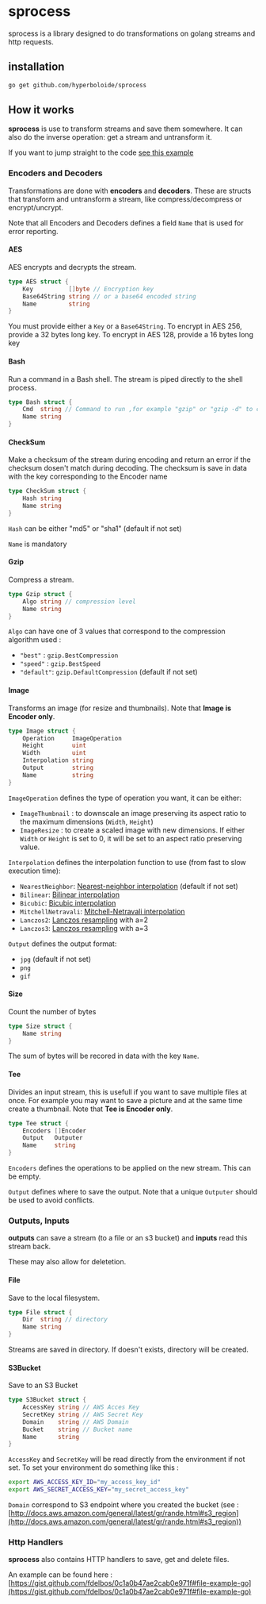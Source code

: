 # sprocess

sprocess is a library designed to do transformations on golang streams and http requests.

## installation

```bash
go get github.com/hyperboloide/sprocess
```

## How it works

**sprocess** is use to transform streams and save them somewhere. It can also do the inverse operation: get a stream and untransform it.

If you want to jump straight to the code [see this example](https://gist.github.com/fdelbos/0c1a0b47ae2cab0e971f#file-example-go)

### Encoders and Decoders

Transformations are done with **encoders** and **decoders**. These are structs that transform and untransform a stream, like compress/decompress or encrypt/uncrypt.

Note that all Encoders and Decoders defines a field `Name` that is used for error reporting.

#### AES

AES encrypts and decrypts the stream.

```go
type AES struct {
    Key          []byte // Encryption key
    Base64String string // or a base64 encoded string
    Name         string
}
```
You must provide either a `Key` or a `Base64String`. To encrypt in AES 256, provide a 32 bytes long key. To encrypt in AES 128, provide a 16 bytes long key

#### Bash

Run a command in a Bash shell. The stream is piped directly to the shell process.

```go
type Bash struct {
    Cmd  string // Command to run ,for example "gzip" or "gzip -d" to compress and decompress.
    Name string
}
```

#### CheckSum

Make a checksum of the stream during encoding and return an error if the checksum dosen't match during decoding. The checksum is save in data with the key corresponding to the Encoder name

```go
type CheckSum struct {
    Hash string
    Name string
}
```

`Hash` can be either "md5" or "sha1" (default if not set)

`Name` is mandatory

#### Gzip

Compress a stream.

```go
type Gzip struct {
    Algo string // compression level
    Name string
}
```
`Algo` can have one of 3 values that correspond to the compression algorithm used :

*  `"best"` : `gzip.BestCompression`
*  `"speed"` : `gzip.BestSpeed`
*  `"default"`: `gzip.DefaultCompression` (default if not set)

#### Image
Transforms an image (for resize and thumbnails). Note that **Image is Encoder only**.

```go
type Image struct {
    Operation     ImageOperation
    Height        uint
    Width         uint
    Interpolation string
    Output        string
    Name          string
}
```

`ImageOperation` defines the type of operation you want, it can be either:

* `ImageThumbnail` : to downscale an image preserving its aspect ratio to the maximum dimensions (`Width`, `Height`)
* `ImageResize` :  to create a scaled image with new dimensions. If either `Width` or `Height` is set to 0, it will be set to an aspect ratio preserving value.

`Interpolation` defines the interpolation function to use (from fast to slow execution time):

* `NearestNeighbor`: [Nearest-neighbor interpolation](http://en.wikipedia.org/wiki/Nearest-neighbor_interpolation) (default if not set)
* `Bilinear`: [Bilinear interpolation](http://en.wikipedia.org/wiki/Bilinear_interpolation)
* `Bicubic`: [Bicubic interpolation](http://en.wikipedia.org/wiki/Bicubic_interpolation)
* `MitchellNetravali`: [Mitchell-Netravali interpolation](http://dl.acm.org/citation.cfm?id=378514)
* `Lanczos2`: [Lanczos resampling](http://en.wikipedia.org/wiki/Lanczos_resampling) with a=2
* `Lanczos3`: [Lanczos resampling](http://en.wikipedia.org/wiki/Lanczos_resampling) with a=3

`Output` defines the output format:

* `jpg` (default if not set)
* `png`
* `gif`

#### Size

Count the number of bytes

```go
type Size struct {
    Name string
}
```

The sum of bytes will be recored in data with the key `Name`.

#### Tee

Divides an input stream, this is usefull if you want to save multiple files at once. For example you may want to save a picture and at the same time create a thumbnail. Note that **Tee is Encoder only**.

```go
type Tee struct {
    Encoders []Encoder
    Output   Outputer
    Name     string
}
```

`Encoders` defines the operations to be applied on the new stream. This can be empty.


`Output` defines where to save the output. Note that a unique `Outputer` should be used to avoid conflicts.


### Outputs, Inputs

**outputs** can save a stream (to a file or an s3 bucket) and **inputs** read this stream back.

These may also allow for deletetion.

#### File

Save to the local filesystem.

```go
type File struct {
    Dir  string // directory
    Name string
}
```

Streams are saved in directory. If doesn't exists, directory will be created.

#### S3Bucket

Save to an S3 Bucket

```go
type S3Bucket struct {
    AccessKey string // AWS Acces Key
    SecretKey string // AWS Secret Key
    Domain    string // AWS Domain
    Bucket    string // Bucket name
    Name      string
}
```

`AccessKey` and `SecretKey` will be read directly from the environment if not set. To set your environment do something like this :

```bash
export AWS_ACCESS_KEY_ID="my_access_key_id"
export AWS_SECRET_ACCESS_KEY="my_secret_access_key"
```

`Domain` correspond to S3 endpoint where you created the bucket (see : [http://docs.aws.amazon.com/general/latest/gr/rande.html#s3_region](http://docs.aws.amazon.com/general/latest/gr/rande.html#s3_region))



### Http Handlers

**sprocess** also contains HTTP handlers to save, get and delete files.

An example can be found here : [https://gist.github.com/fdelbos/0c1a0b47ae2cab0e971f#file-example-go](https://gist.github.com/fdelbos/0c1a0b47ae2cab0e971f#file-example-go)




